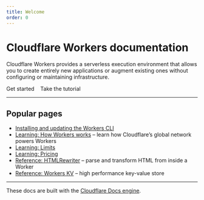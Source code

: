 ```yaml
---
title: Welcome
order: 0
---
```


# Cloudflare Workers documentation

Cloudflare Workers provides a serverless execution environment that allows you to create entirely new applications or augment existing ones without configuring or maintaining infrastructure.

<Link to="/tutorials" className="Button Button-is-docs-primary">Get started</Link> &nbsp;&nbsp; <Link to="/tutorials" className="Button Button-is-docs-secondary">Take the tutorial</Link>

--------------------------------

## Popular pages

- [Installing and updating the Workers CLI](#)
- [Learning: How Workers works](/learning/how-workers-works) – learn how Cloudflare’s global network powers Workers
- [Learning: Limits](#)
- [Learning: Pricing](#)
- [Reference: HTMLRewriter](/reference/html-rewriter) – parse and transform HTML from inside a Worker
- [Reference: Workers KV](#) – high performance key-value store

--------------------------------

These docs are built with the [Cloudflare Docs engine](/docs-engine).
